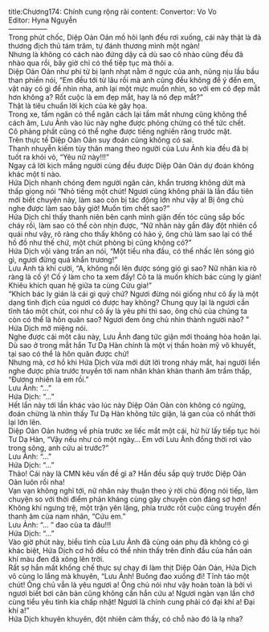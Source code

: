 title:Chương174: Chính cung rộng rãi
content:
Convertor: Vo Vo<br>Editor: Hyna Nguyễn<br>—————–<br>Trong phút chốc, Diệp Oản Oản mồ hôi lạnh đều rơi xuống, cái này thật là đả thương địch thủ tám trăm, tự đánh thương mình một ngàn!<br>Nhưng là không có cách nào đứng dậy cả dù sao cô nhào cũng đều đã nhào qua rồi, bây giờ chỉ có thể tiếp tục mà thôi a.<br>Diệp Oản Oản như phi tử bị lạnh nhạt nằm ở ngực của anh, nũng nịu lầu bầu than phiền nói, “Em đều tới từ lâu rồi mà anh cũng đều không để ý đến em, vật này có gì để nhìn nha, anh lại một mực muốn nhìn, so với em có đẹp mắt hơn không a? Rốt cuộc là em đẹp mắt, hay là nó đẹp mắt?”<br>Thật là tiêu chuẩn lời kịch của kẻ gây họa.<br>Trong xe, tấm ngăn có thể ngăn cách lại tầm mắt nhưng cũng không thể cách âm, Lưu Ảnh vào lúc này nghe được phỏng chừng có thể tức chết.<br>Cô phảng phất cũng có thể nghe được tiếng nghiến răng trước mặt.<br>Trên thực tế Diệp Oản Oản suy đoán cũng không có sai.<br>Thanh nhuyễn kiếm tùy thân mang theo người của Lưu Ảnh kia đều đã bị tuốt ra khỏi vỏ, “Yêu nữ này!!!”<br>Ngay cả lời kịch mắng người cùng đều được Diệp Oản Oản dự đoán không khác một tí nào.<br>Hứa Dịch nhanh chóng đem người ngăn cản, khẩn trương không dứt mà thấp giọng nói “Nhỏ tiếng một chút! Ngươi cũng không phải là lần đầu tiên mới biết chuyện này, làm sao còn bị tác động lớn như vậy a! Bị ông chủ nghe được làm sao bây giờ! Muốn tìm chết sao?”<br>Hứa Dịch chỉ thấy thanh niên bên cạnh mình giận đến tóc cũng sắp bốc cháy rồi, làm sao có thể còn nhịn được, “Nữ nhân này gần đây đột nhiên cổ quái như vậy, rõ ràng cho thấy không có hảo ý, ông chủ làm sao lại có thể hồ đồ như thế chứ, một chút phòng bị cũng không có?”<br>Hứa Dịch vội vàng trấn an nói, “Một tiểu nha đầu, có thể nhấc lên sóng gió gì, ngươi đừng quá khẩn trương!”<br>Lưu Ảnh tà khí cười, “A, không nổi lên được sóng gió gì sao? Nữ nhân kia rõ ràng là cố ý! Cố ý làm cho ta xem đấy! Cô ta là muốn khích bác cùng ly gián! Khiêu khích quan hệ giữa ta cùng Cửu gia!”<br>“Khích bác ly gián là cái gì quỷ chứ? Ngươi đừng nói giống như cô ấy là một dạng tình địch của ngươi có được hay không? Chung quy lại là ngươi cần tĩnh táo một chút, coi như cô ấy là yêu phi thì sao, ông chủ của chúng ta còn có thể là hôn quân sao? Ngươi đem ông chủ nhìn thành người nào? ” Hứa Dịch mở miệng nói.<br>Nghe được cái một câu này, Lưu Ảnh đang tức giận mới thoáng hòa hoãn lại.<br>Dù sao ở trong mắt hắn Tư Dạ Hàn chính là một vị thần hoàn mỹ vô khuyết, tại sao có thể là hôn quân được chứ!<br>Nhưng mà, cơ hồ khi Hứa Dịch vừa mới dứt lời trong nháy mắt, hai người liền nghe được phía trước truyền tới nam nhân khàn khàn thanh âm trầm thấp, “Đương nhiên là em rồi.”<br>Lưu Ảnh: “…”<br>Hứa Dịch: “…”<br>Hết lần này tới lần khác vào lúc này Diệp Oản Oản còn không có ngừng, đoán chừng là nhìn thấy Tư Dạ Hàn không tức giận, lá gan của cô nhất thời lại lớn lên.<br>Diệp Oản Oản hướng về phía trước xe liếc mắt một cái, hừ hừ lấy tiếp tục hỏi Tư Dạ Hàn, “Vậy nếu như có một ngày… Em với Lưu Ảnh đồng thời rơi vào trong sông, anh cứu ai trước?”<br>Lưu Ảnh: “…”<br>Hứa Dịch: “…”<br>Thảo! Cái này là CMN kêu vấn đề gì a? Hắn đều sắp quỳ trước Diệp Oản Oản luôn rồi nha!<br>Vạn vạn không nghĩ tới, nữ nhân này thuận theo ý rời chủ động nói tiếp, làm chuyện so với thời điểm phản kháng cùng gây chuyện còn đáng sợ hơn!<br>Không khí ngưng trệ, một trận yên lặng, phía trước rốt cuộc cũng truyền đến thanh âm của nam nhân, “Cứu em.”<br>Lưu Ảnh: “… ” đao của ta đâu!!!<br>Hứa Dịch: “…”<br>Vào giờ phút này, biểu tình của Lưu Ảnh đã cùng oán phụ đã không có gì khác biệt, Hứa Dịch cơ hồ đều có thể nhìn thấy trên đỉnh đầu của hắn oán khí màu đen đã xông lên trời.<br>Rất sợ hắn mất khống chế thực sự chạy đi làm thịt Diệp Oản Oản, Hứa Dịch vô cùng lo lắng mà khuyên, “Lưu Ảnh! Buông đao xuống đi! Tĩnh táo một chút! Ông chủ vẫn là yêu ngươi a! Ông chủ nói như vậy hoàn toàn là bởi vì ngươi biết bơi căn bản cũng không cần hắn cứu a! Ngươi ngàn vạn lần chớ cùng tiểu yêu tinh kia chấp nhặt! Ngươi là chính cung phải có đại khí a! Đại khí a!”<br>Hứa Dịch khuyên khuyên, đột nhiên cảm thấy, có chỗ nào đó là lạ nha?